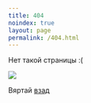 ```yaml
---
title: 404
noindex: true
layout: page
permalink: /404.html
---
```


Нет такой страницы :(

![](/404/hmm.jpg)

Вяртай [взад](/)